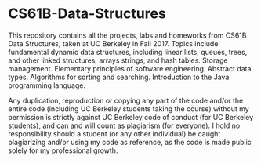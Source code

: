 # CS61B-Data-Structures

This repository contains all the projects, labs and homeworks from CS61B Data Structures, taken at UC Berkeley in Fall 2017. Topics include fundamental dynamic data structures, including linear lists, queues, trees, and other linked structures; arrays strings, and hash tables. Storage management. Elementary principles of software engineering. Abstract data types. Algorithms for sorting and searching. Introduction to the Java programming language.

Any duplication, reproduction or copying any part of the code and/or the entire code (including UC Berkeley students taking the course) without my permission is strictly against UC Berkeley code of conduct (for UC Berkeley students), and can and will count as plagiarism (for everyone). I hold no responsibility should a student (or any other individual) be caught plagiarizing and/or using my code as reference, as the code is made public solely for my professional growth.
